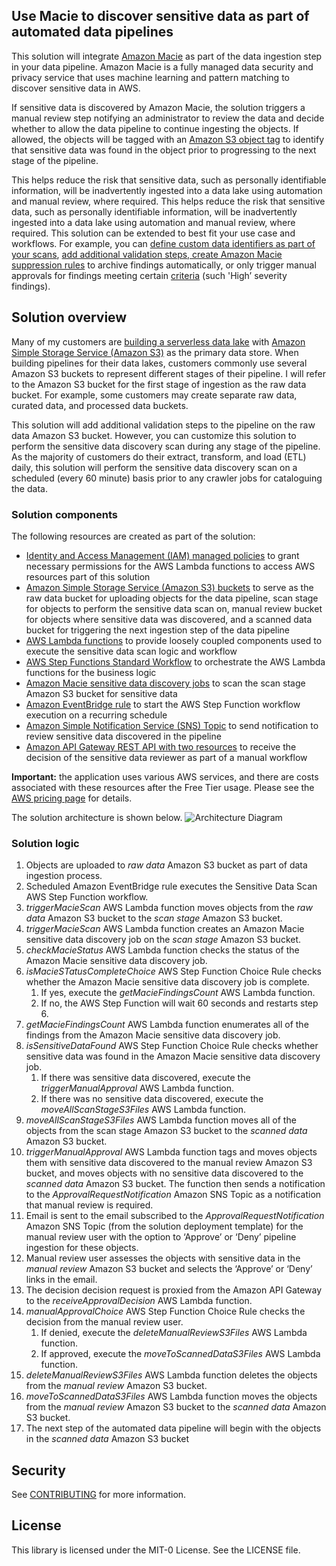 ## Use Macie to discover sensitive data as part of  automated data pipelines

This solution will integrate [Amazon Macie](https://aws.amazon.com/macie/) as part of the data ingestion step in your data pipeline. Amazon Macie is a fully managed data security and privacy service that uses machine learning and pattern matching to discover sensitive data in AWS. 

If sensitive data is discovered by Amazon Macie, the solution triggers a manual review step notifying an administrator to review the data and decide whether to allow the data pipeline to continue ingesting the objects. If allowed, the objects will be tagged with an [Amazon S3 object tag](https://docs.aws.amazon.com/AmazonS3/latest/dev/object-tagging.html) to identify that sensitive data was found in the object prior to progressing to the next stage of the pipeline.

This helps reduce the risk that sensitive data, such as personally identifiable information, will be inadvertently ingested into a data lake using automation and manual review, where required. This helps reduce the risk that sensitive data, such as personally identifiable information, will be inadvertently ingested into a data lake using automation and manual review, where required. This solution can be extended to best fit your use case and workflows. For example, you can [define custom data identifiers as part of your scans](https://aws.amazon.com/blogs/security/discover-sensitive-data-by-using-custom-data-identifiers-with-amazon-macie/), [add additional validation steps, create Amazon Macie suppression rules](https://docs.aws.amazon.com/macie/latest/user/findings-suppression.html) to archive findings automatically, or only trigger manual approvals for findings meeting certain [criteria](https://docs.aws.amazon.com/macie/latest/APIReference/findings.html#findings-prop-listfindingsrequest-findingcriteria) (such 'High’ severity findings).

## Solution overview

Many of my customers are [building a serverless data lake](https://aws.amazon.com/blogs/big-data/build-and-automate-a-serverless-data-lake-using-an-aws-glue-trigger-for-the-data-catalog-and-etl-jobs/) with [Amazon Simple Storage Service (Amazon S3)](https://aws.amazon.com/s3/) as the primary data store. When building pipelines for their data lakes, customers commonly use several Amazon S3 buckets to represent different stages of their pipeline. I will refer to the Amazon S3 bucket for the first stage of ingestion as the raw data bucket. For example, some customers may create separate raw data, curated data, and processed data buckets. 

This solution will add additional validation steps to the pipeline on the raw data Amazon S3 bucket. However, you can customize this solution to perform the sensitive data discovery scan during any stage of the pipeline. As the majority of customers do their extract, transform, and load (ETL) daily, this solution will perform the sensitive data discovery scan on a scheduled (every 60 minute) basis prior to any crawler jobs for cataloguing the data. 

### Solution components

The following resources are created as part of the solution:

* [Identity and Access Management (IAM) managed policies](https://docs.aws.amazon.com/IAM/latest/UserGuide/access_policies_managed-vs-inline.html) to grant necessary permissions for the AWS Lambda functions to access AWS resources part of this solution
* [Amazon Simple Storage Service (Amazon S3) buckets](https://docs.aws.amazon.com/AmazonS3/latest/dev/UsingBucket.html) to serve as the raw data bucket for uploading objects for the data pipeline, scan stage for objects to perform the sensitive data scan on, manual review bucket for objects where sensitive data was discovered, and a scanned data bucket for triggering the next ingestion step of the data pipeline
* [AWS Lambda functions](https://docs.aws.amazon.com/lambda/latest/dg/welcome.html) to provide loosely coupled components used to execute the sensitive data scan logic and workflow
* [AWS Step Functions Standard Workflow](https://docs.aws.amazon.com/step-functions/latest/dg/concepts-standard-vs-express.html) to orchestrate the AWS Lambda functions for the business logic
* [Amazon Macie sensitive data discovery jobs](https://docs.aws.amazon.com/macie/latest/user/discovery-jobs.html) to scan the scan stage Amazon S3 bucket for sensitive data 
* [Amazon EventBridge rule](https://docs.aws.amazon.com/eventbridge/latest/userguide/create-eventbridge-scheduled-rule.html) to start the AWS Step Function workflow execution on a recurring schedule
* [Amazon Simple Notification Service (SNS) Topic](https://docs.aws.amazon.com/sns/latest/dg/sns-tutorial-create-topic.html) to send notification to review sensitive data discovered in the pipeline
* [Amazon API Gateway REST API with two resources](https://docs.aws.amazon.com/apigateway/latest/developerguide/how-to-create-api.html) to receive the decision of the sensitive data reviewer as part of a manual workflow

**Important:** the application uses various AWS services, and there are costs associated with these resources after the Free Tier usage. Please see the [AWS pricing page](https://aws.amazon.com/pricing/) for details.

The solution architecture is shown below.
![Architecture Diagram](https://github.com/aws-samples/amazonmacie-datapipeline-scan/blob/master/Macie%20Data%20Pipeline.png)

### Solution logic

1. Objects are uploaded to *raw data* Amazon S3 bucket as part of data ingestion process.
2. Scheduled Amazon EventBridge rule executes the Sensitive Data Scan AWS Step Function workflow.
3. *triggerMacieScan* AWS Lambda function moves objects from the *raw data* Amazon S3 bucket to the *scan stage* Amazon S3 bucket.
4. *triggerMacieScan* AWS Lambda function creates an Amazon Macie sensitive data discovery job on the *scan stage* Amazon S3 bucket.
5. *checkMacieStatus* AWS Lambda function checks the status of the Amazon Macie sensitive data discovery job.
6. *isMacieSTatusCompleteChoice* AWS Step Function Choice Rule checks whether the Amazon Macie sensitive data discovery job is complete.
    1. If yes, execute the *getMacieFindingsCount* AWS Lambda function.
    2. If no, the AWS Step Function will wait 60 seconds and restarts step 6.
7. *getMacieFindingsCount* AWS Lambda function enumerates all of the findings from the Amazon Macie sensitive data discovery job.
8. *isSensitiveDataFound* AWS Step Function Choice Rule checks whether sensitive data was found in the Amazon Macie sensitive data discovery job.
    1. If there was sensitive data discovered, execute the *triggerManualApproval* AWS Lambda function.
    2. If there was no sensitive data discovered, execute the *moveAllScanStageS3Files* AWS Lambda function.
9. *moveAllScanStageS3Files* AWS Lambda function moves all of the objects from the scan stage Amazon S3 bucket to the *scanned data* Amazon S3 bucket.
10. *triggerManualApproval* AWS Lambda function tags and moves objects them with sensitive data discovered to the manual review Amazon S3 bucket, and moves objects with no sensitive data discovered to the *scanned data* Amazon S3 bucket. The function then sends a notification to the *ApprovalRequestNotification* Amazon SNS Topic as a notification that manual review is required.
11. Email is sent to the email subscribed to the *ApprovalRequestNotification* Amazon SNS Topic (from the solution deployment template) for the manual review user with the option to ‘Approve’ or ‘Deny’ pipeline ingestion for these objects.
12. Manual review user assesses the objects with sensitive data in the *manual review* Amazon S3 bucket and selects the ‘Approve’ or ‘Deny’ links in the email.
13. The decision decision request is proxied from the Amazon API Gateway to the *receiveApprovalDecision* AWS Lambda function.
14. *manualApprovalChoice* AWS Step Function Choice Rule checks the decision from the manual review user.
    1. If denied, execute the *deleteManualReviewS3Files* AWS Lambda function.
    2. If approved, execute the *moveToScannedDataS3Files* AWS Lambda function.
15. *deleteManualReviewS3Files* AWS Lambda function deletes the objects from the *manual review* Amazon S3 bucket.
16. *moveToScannedDataS3Files* AWS Lambda function moves the objects from the *manual review* Amazon S3 bucket to the *scanned data* Amazon S3 bucket.
17. The next step of the automated data pipeline will begin with the objects in the *scanned data* Amazon S3 bucket


## Security

See [CONTRIBUTING](CONTRIBUTING.md#security-issue-notifications) for more information.

## License

This library is licensed under the MIT-0 License. See the LICENSE file.

